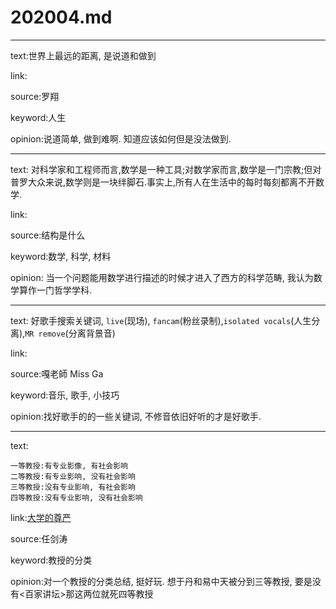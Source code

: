 # 202004.md

---

text:世界上最远的距离, 是说道和做到

link:

source:罗翔

keyword:人生

opinion:说道简单, 做到难啊. 知道应该如何但是没法做到.

---

text: 对科学家和工程师而言,数学是一种工具;对数学家而言,数学是一门宗教;但对普罗大众来说,数学则是一块绊脚石.事实上,所有人在生活中的每时每刻都离不开数学.

link:

source:结构是什么

keyword:数学, 科学, 材料

opinion: 当一个问题能用数学进行描述的时候才进入了西方的科学范畴, 我认为数学算作一门哲学学科.

---

text: 好歌手搜索关键词, `live`(现场), `fancam`(粉丝录制),`isolated vocals`(人生分离),`MR remove`(分离背景音)

link:

source:嘎老師 Miss Ga

keyword:音乐, 歌手, 小技巧

opinion:找好歌手的的一些关键词, 不修音依旧好听的才是好歌手.

---

text:
```
一等教授:有专业影像, 有社会影响
二等教授:有专业影响, 没有社会影响
三等教授:没有专业影响, 有社会影响
四等教授:没有专业影响, 没有社会影响
```
link:[大学的尊严](https://www.youtube.com/watch?v=yyTcy9ojK_E)

source:任剑涛

keyword:教授的分类

opinion:对一个教授的分类总结, 挺好玩. 想于丹和易中天被分到三等教授, 要是没有\<百家讲坛\>那这两位就死四等教授
